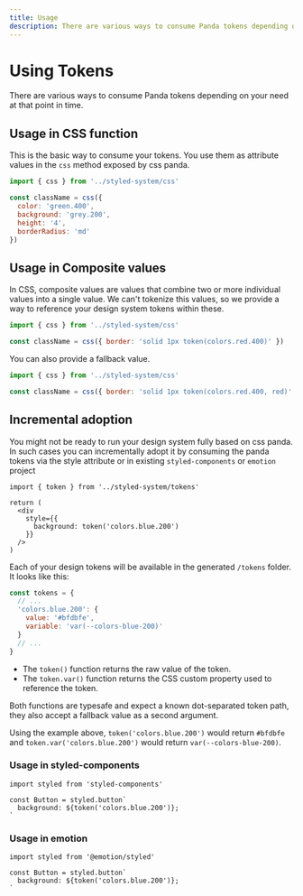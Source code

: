 ```yaml
---
title: Usage
description: There are various ways to consume Panda tokens depending on your need at that point in time.
---
```


# Using Tokens

There are various ways to consume Panda tokens depending on your need at that point in time.

## Usage in CSS function

This is the basic way to consume your tokens. You use them as attribute values in the `css` method exposed by css panda.

```js
import { css } from '../styled-system/css'

const className = css({
  color: 'green.400',
  background: 'grey.200',
  height: '4',
  borderRadius: 'md'
})
```

## Usage in Composite values

In CSS, composite values are values that combine two or more individual values into a single value. We can't tokenize
this values, so we provide a way to reference your design system tokens within these.

```js
import { css } from '../styled-system/css'

const className = css({ border: 'solid 1px token(colors.red.400)' })
```

You can also provide a fallback value.

```js
import { css } from '../styled-system/css'

const className = css({ border: 'solid 1px token(colors.red.400, red)' })
```

## Incremental adoption

You might not be ready to run your design system fully based on css panda. In such cases you can incrementally adopt it
by consuming the panda tokens via the style attribute or in existing `styled-components` or `emotion` project

```tsx
import { token } from '../styled-system/tokens'

return (
  <div
    style={{
      background: token('colors.blue.200')
    }}
  />
)
```

Each of your design tokens will be available in the generated `/tokens` folder. It looks like this:

```js
const tokens = {
  // ...
  'colors.blue.200': {
    value: '#bfdbfe',
    variable: 'var(--colors-blue-200)'
  }
  // ...
}
```

- The `token()` function returns the raw value of the token.
- The `token.var()` function returns the CSS custom property used to reference the token.

Both functions are typesafe and expect a known dot-separated token path, they also accept a fallback value as a second
argument.

Using the example above, `token('colors.blue.200')` would return `#bfdbfe` and `token.var('colors.blue.200')` would
return `var(--colors-blue-200)`.

### Usage in styled-components

```tsx
import styled from 'styled-components'

const Button = styled.button`
  background: ${token('colors.blue.200')};
`
```

### Usage in emotion

```tsx
import styled from '@emotion/styled'

const Button = styled.button`
  background: ${token('colors.blue.200')};
`
```
